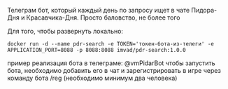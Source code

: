 Телеграм бот, который каждый день по запросу ищет в чате Пидора-Дня и Красавчика-Дня. Просто баловство, не более того

Для того, чтобы развернуть локально:
```
docker run -d --name pdr-search -e TOKEN='токен-бота-из-телеги' -e APPLICATION_PORT=8088 -p 8088:8088 imvad/pdr-search:1.0.0
```

пример реализация бота в телеграме: @vmPidarBot
чтобы запустить бота, необходимо добавить его в чат и зарегистрировать в игре через команду бота /reg (необходимо минимум два человека)
